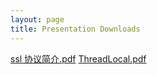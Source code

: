 ```yaml
---
layout: page
title: Presentation Downloads
---
```


[ssl 协议简介.pdf](ssl协议简介.pdf)
[ThreadLocal.pdf](ThreadLocal.pdf)
